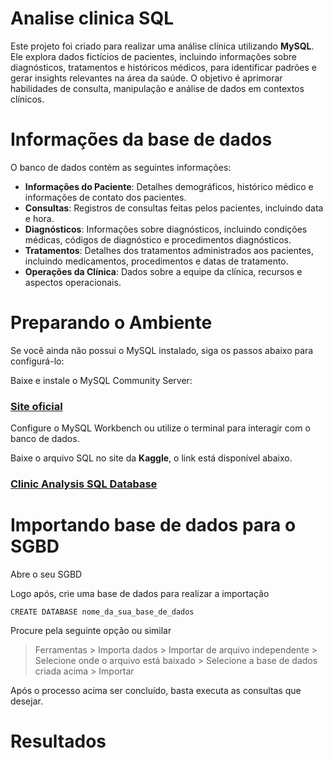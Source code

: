 # Analise clinica SQL

Este projeto foi criado para realizar uma análise clínica utilizando **MySQL**. Ele explora dados fictícios de pacientes, incluindo informações sobre diagnósticos, tratamentos e históricos médicos, para identificar padrões e gerar insights relevantes na área da saúde. O objetivo é aprimorar habilidades de consulta, manipulação e análise de dados em contextos clínicos.

# Informações da base de dados

O banco de dados contém as seguintes informações:

- **Informações do Paciente**: Detalhes demográficos, histórico médico e informações de contato dos pacientes.
- **Consultas**: Registros de consultas feitas pelos pacientes, incluindo data e hora.
- **Diagnósticos**: Informações sobre diagnósticos, incluindo condições médicas, códigos de diagnóstico e procedimentos diagnósticos.
- **Tratamentos**: Detalhes dos tratamentos administrados aos pacientes, incluindo medicamentos, procedimentos e datas de tratamento.
- **Operações da Clínica**: Dados sobre a equipe da clínica, recursos e aspectos operacionais.

# Preparando o Ambiente

Se você ainda não possui o MySQL instalado, siga os passos abaixo para configurá-lo:

Baixe e instale o MySQL Community Server:
### [Site oficial](https://dev.mysql.com/downloads/)

Configure o MySQL Workbench ou utilize o terminal para interagir com o banco de dados.

Baixe o arquivo SQL no site da **Kaggle**, o link está disponível abaixo.

### [Clinic Analysis SQL Database](https://www.kaggle.com/datasets/rizwanali324/clinic-case-study-dataset)


# Importando base de dados para o SGBD

Abre o seu SGBD

Logo após, crie uma base de dados para realizar a importação

    CREATE DATABASE nome_da_sua_base_de_dados

Procure pela seguinte opção ou similar

> Ferramentas > Importa dados > Importar de arquivo independente > Selecione onde o arquivo está baixado > Selecione a base de dados criada acima > Importar

Após o processo acima ser concluído, basta executa as consultas que desejar.

# Resultados







